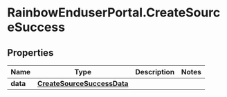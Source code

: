 # RainbowEnduserPortal.CreateSourceSuccess

## Properties

Name | Type | Description | Notes
------------ | ------------- | ------------- | -------------
**data** | [**CreateSourceSuccessData**](CreateSourceSuccessData.md) |  | 


